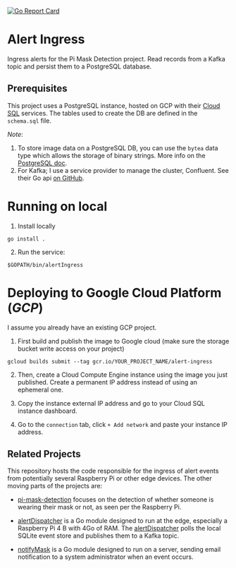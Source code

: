 [![Go Report Card](https://goreportcard.com/badge/github.com/fpaupier/alertIngress)](https://goreportcard.com/report/github.com/fpaupier/alertIngress)

# Alert Ingress
Ingress alerts for the Pi Mask Detection project. Read records from a Kafka topic and persist them to a PostgreSQL database.

## Prerequisites

This project uses a PostgreSQL instance, hosted on GCP with their [Cloud SQL](https://cloud.google.com/sql/docs/postgres) services. The tables used to create the DB are
defined in the `schema.sql` file.

_Note_: 
1) To store image data on a PostgreSQL DB, you can use the ``bytea`` data type which allows the storage of binary strings. More info on the [PostgreSQL doc](https://www.postgresql.org/docs/9.1/datatype-binary.html).
2) For Kafka; I use a service provider to manage the cluster, Confluent. See their Go api [on GitHub](https://github.com/confluentinc/confluent-kafka-go).

# Running on local 

1. Install locally
````shell script
go install .
````

2. Run the service:
```shell script
$GOPATH/bin/alertIngress
```

# Deploying to Google Cloud Platform (_GCP_)

I assume you already have an existing GCP project.

1. First build and publish the image to Google cloud (make sure the storage bucket write access on your project) 
````shell script
gcloud builds submit --tag gcr.io/YOUR_PROJECT_NAME/alert-ingress
````

2. Then, create a Cloud Compute Engine instance using the image you just published. Create a permanent IP address instead of using an ephemeral one.

3. Copy the instance external IP address and go to your Cloud SQL instance dashboard. 

4. Go to the `connection` tab, click `+ Add network` and paste your instance IP address. 


## Related Projects

This repository hosts the code responsible for the ingress of alert events from potentially several Raspberry Pi or other edge devices.
The other moving parts of the projects are:

- [pi-mask-detection](https://github.com/fpaupier/pi-mask-detection) focuses on the detection of whether someone is wearing their mask or not, as seen per the Raspberry Pi.

- [alertDispatcher](https://github.com/fpaupier/alertDispatcher) is a Go module designed to run at the edge, especially a Raspberry Pi 4 B with 4Go of RAM.
The [alertDispatcher](https://github.com/fpaupier/alertDispatcher) polls the local SQLite event store and publishes them to a Kafka topic. 
 
- [notifyMask](https://github.com/fpaupier/notifyMask) is a Go module designed to run on a server, sending email notification to a system administrator when an event occurs.